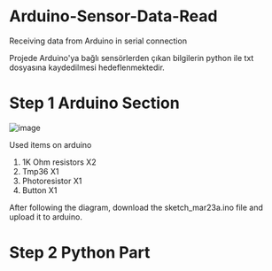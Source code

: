 # Arduino-Sensor-Data-Read
Receiving data from Arduino in serial connection

Projede Arduino'ya bağlı sensörlerden çıkan bilgilerin python ile txt dosyasına kaydedilmesi hedeflenmektedir.



# Step 1 Arduino Section

![image](https://user-images.githubusercontent.com/55946999/113035757-2b298880-919c-11eb-8fab-bf80b344890d.png)

Used items on arduino
1. 1K Ohm resistors X2
2. Tmp36 X1
3. Photoresistor X1
4. Button X1

After following the diagram, download the sketch_mar23a.ino file and upload it to arduino.

# Step 2 Python Part



